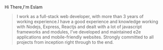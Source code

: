 
Hi There,I'm Eslam
> I work as a full-stack web developer, with more than 3 years of working experience.I have a good experience and knowledge working with Nodejs, Express, Reactjs and dealt with a lot of javascript frameworks and modules, I've developed and maintained e2e applications and mobile-friendly websites. Strongly committed to all projects from inception right through to the end.
